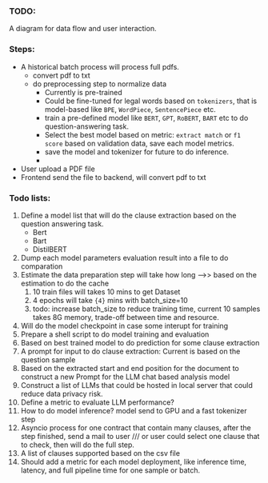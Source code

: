 ### TODO:

A diagram for data flow and user interaction.

### Steps:
- A historical batch process will process full pdfs.
  - convert pdf to txt
  - do preprocessing step to normalize data
    - Currently is pre-trained
    - Could be fine-tuned for legal words based on `tokenizers`, that is model-based like `BPE`, `WordPiece`, `SentencePiece` etc.
    - train a pre-defined model like `BERT`, `GPT`, `RoBERT`, `BART` etc to do question-answering task.
    - Select the best model based on metric: `extract match` or `f1 score` based on validation data, save each model metrics.
    - save the model and tokenizer for future to do inference.
    - 
- User upload a PDF file
- Frontend send the file to backend, will convert pdf to txt


### Todo lists:
1. Define a model list that will do the clause extraction based on the question answering task.
   - Bert
   - Bart
   - DistilBERT
2. Dump each model parameters evaluation result into a file to do comparation
3. Estimate the data preparation step will take how long -->> based on the estimation to do the cache
   1. 10 train files will takes 10 mins to get Dataset
   2. 4 epochs will take `{4}` mins with batch_size=10
   3. todo: increase batch_size to reduce training time, current 10 samples takes 8G memory, trade-off between time and resource.
4. Will do the model checkpoint in case some interupt for training
5. Prepare a shell script to do model training and evaluation
6. Based on best trained model to do prediction for some clause extraction
7. A prompt for input to do clause extraction: Current is based on the question sample
8. Based on the extracted start and end position for the document to construct a new Prompt for the LLM chat based analysis model
9.  Construct a list of LLMs that could be hosted in local server that could reduce data privacy risk.
10. Define a metric to evaluate LLM performance?
11. How to do model inference? model send to GPU and a fast tokenizer step
12. Asyncio process for one contract that contain many clauses, after the step finished, send a mail to user  /// or user could select one clause that to check, then will do the full step.
13. A list of clauses supported based on the csv file
14. Should add a metric for each model deployment, like inference time, latency, and full pipeline time for one sample or batch.